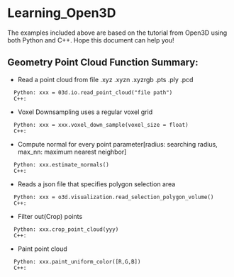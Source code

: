 # Learning_Open3D
The examples included above are based on the tutorial from Open3D using both Python and C++. Hope this document can help you! 

## Geometry Point Cloud Function Summary:
  - Read a point cloud from file  .xyz  .xyzn  .xyzrgb   .pts   .ply   .pcd 
  ```
    Python: xxx = 03d.io.read_point_cloud("file path") 
    C++: 
  ```
  - Voxel Downsampling uses a regular voxel grid
  ```
    Python: xxx = xxx.voxel_down_sample(voxel_size = float)
    C++: 
  ```
  - Compute normal for every point parameter[radius: searching radius, max_nn: maximum nearest neighbor]
  ```
    Python: xxx.estimate_normals()
    C++: 
  ```
  - Reads a json file that specifies polygon selection area
  ```
    Python: xxx = o3d.visualization.read_selection_polygon_volume()
    C++: 
  ```
  - Filter out(Crop) points
  ```
    Python: xxx.crop_point_cloud(yyy)
    C++: 
  ```
  - Paint point cloud
  ```
    Python: xxx.paint_uniform_color([R,G,B])
    C++: 
  ```
